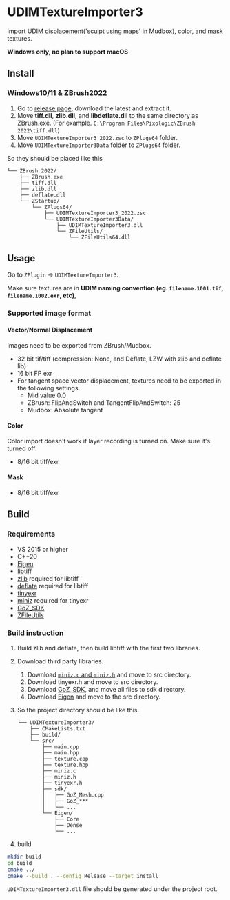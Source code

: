 # UDIMTextureImporter3
Import UDIM displacement('sculpt using maps' in Mudbox), color, and mask textures.

**Windows only, no plan to support macOS**


## Install
### Windows10/11 & ZBrush2022
1. Go to [release page](https://github.com/minoue/UDIMTextureImporter3/releases), download the latest and extract it.
2. Move **tiff.dll**, **zlib.dll**, and **libdeflate.dll** to the same directory as ZBrush.exe. (For example. `C:\Program Files\Pixologic\ZBrush 2022\tiff.dll`)
3. Move `UDIMTextureImporter3_2022.zsc` to `ZPlugs64` folder.
4. Move `UDIMTextureImporter3Data` folder to `ZPlugs64` folder.

So they should be placed like this
```
└── ZBrush 2022/
    ├── ZBrush.exe
    ├── tiff.dll
    ├── zlib.dll
    ├── deflate.dll
    └── ZStartup/
        └── ZPlugs64/
            ├── UDIMTextureImporter3_2022.zsc
            └── UDIMTextureImporter3Data/
                ├── UDIMTextureImporter3.dll
                └── ZFileUtils/
                    └── ZFileUtils64.dll
```

## Usage
Go to `ZPlugin` -> `UDIMTextureImporter3`.

Make sure textures are in **UDIM naming convention (eg. `filename.1001.tif`, `filename.1002.exr`, etc)**,

### Supported image format
#### Vector/Normal Displacement
Images need to be exported from ZBrush/Mudbox.
* 32 bit tif/tiff (compression: None, and Deflate, LZW with zlib and deflate lib)
* 16 bit FP exr
* For tangent space vector displacement, textures need to be exported in the following settings.
    * Mid value 0.0
    * ZBrush: FlipAndSwitch and TangentFlipAndSwitch: 25
    * Mudbox: Absolute tangent

#### Color
Color import doesn't work if layer recording is turned on. Make sure it's turned off.
* 8/16 bit tiff/exr

#### Mask
* 8/16 bit tiff/exr

## Build

### Requirements
* VS 2015 or higher
* C++20
* [Eigen](https://eigen.tuxfamily.org/)
* [libtiff](https://gitlab.com/libtiff/libtiff)
* [zlib](https://zlib.net) required for libtiff
* [deflate](https://github.com/ebiggers/libdeflate) required for libtiff
* [tinyexr](https://github.com/syoyo/tinyexr)
* [miniz](https://github.com/richgel999/miniz) required for tinyexr
* [GoZ_SDK](https://developers.maxon.net/forum/topic/15246/zbrush-sdk-overview)
* [ZFileUtils](https://help.maxon.net/zbr/en-us/Content/html/user-guide/customizing-zbrush/zscripting/zfileutils/zfileutils.html)

### Build instruction
1. Build zlib and deflate, then build libtiff with the first two libraries.
2. Download third party libraries.
    1. Download [`miniz.c` and `miniz.h`](https://github.com/richgel999/miniz/releases) and move to src directory.
    2. Download tinyexr.h and move to src directory.
    3. Download [GoZ_SDK](https://developers.maxon.net/forum/topic/15246/zbrush-sdk-overview), and move all files to sdk directory.
    4. Download [Eigen](https://eigen.tuxfamily.org/) and move to the src directory.

3. So the project directory should be like this.
    ```
    └── UDIMTextureImporter3/
        ├── CMakeLists.txt
        ├── build/
        └── src/
            ├── main.cpp
            ├── main.hpp
            ├── texture.cpp
            ├── texture.hpp
            ├── miniz.c
            ├── miniz.h
            ├── tinyexr.h
            ├── sdk/
            │   ├── GoZ_Mesh.cpp
            │   ├── GoZ_***
            │   └── ...
            └── Eigen/
                ├── Core
                ├── Dense
                └── ...
    ```
4. build
```sh
mkdir build
cd build
cmake ../
cmake --build . --config Release --target install
```
`UDIMTextureImporter3.dll` file should be generated under the project root.
